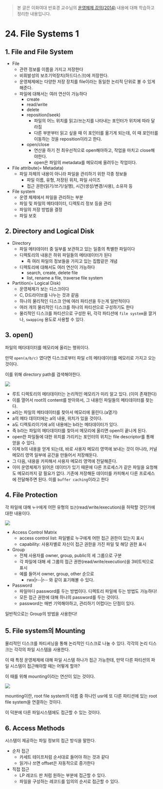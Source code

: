 > 본 글은 이화여대 반효경 교수님의 [운영체제 강의(2014)](http://www.kocw.net/home/search/kemView.do?kemId=1046323) 내용에 대해 학습하고 정리한 내용입니다.


# 24. File Systems 1

## 1. File and File System

- File
    - 관련 정보를 이름을 가지고 저장한다
    - 비휘발성의 보조기억장치(하드디스크)에 저장한다.
    - 운영체제에는 다양한 저장 장치를 file이라는 동일한 논리적 단위로 볼 수 있게 해준다. 
    - 파일에 대해서는 여러 연산이 가능하다
        - create
        - read/write
        - delete
        - reposition(lseek) 
            - 파일의 어느 위치를 읽고/쓰는지를 나타내는 포인터가 위치에 따라 달라짐
            - 다른 부분부터 읽고 싶을 때 이 포인터를 옮기게 되는데, 이 때 포인터를 이동하는 것을 reposition이라고 한다.
        - open/close
            - 연산을 하기 전 최우선적으로 open해야하고, 작업을 마치고 close해야한다. 
            - open은 파일의 metadata를 메모리에 올려두는 작업이다. 
- File attribute(= Metadata)
    - 파일 자체의 내용이 아니라 파일을 관리하기 위한 각종 정보들
        - 파일 이름, 유형, 저장된 위치, 파일 사이즈
        - 접근 권한(읽기/쓰기/실행), 시간(생성/변경/사용), 소유자 등
- File system
    - 운영 체제에서 파일을 관리하는 부분
    - 파일 및 파일의 메타데이터, 디렉토리 정보 등을 관리
    - 파일의 저장 방법을 결정
    - 파일 보호

## 2. Directory and Logical Disk

- Directory
    - 파일 메타데이터 중 일부를 보관하고 있는 일종의 특별한 파일이다
    - 디렉토리의 내용은 하위 파일들의 메타데이터가 된다
        - 즉 여러 파일의 정보들을 가지고 있는 집합같은 개념
    - 디렉토리에 대해서도 여러 연산이 가능하다
        - search, create, delete file
        - list, rename a file, traverse file system
- Partition(= Logical Disk)
    - 운영체제가 보는 디스크이다
    - C, D드라이브를 나누는 것과 같음 
    - 하나의 물리적인 디스크 안에 여러 파티션을 두는게 일반적이다
    - 여러 개의 물리적인 디스크를 하나의 파티션으로 구성하기도 한다
    - 물리적인 디스크를 파티션으로 구성한 뒤, 각각 파티션에 `file system`을 깔거나, `swapping` 용도로 사용할 수 있다.

## 3. open()

파일의 메타데이터를 메모리에 올리는 행위이다. 

만약 `open(a/b/c)` 였다면 디스크로부터 파일 c의 메타데이터를 메모리로 가지고 오는 것이다. 

이를 위해 directory path를 검색해야한다. 

![](https://i.imgur.com/KZpPB5u.png)


- 루트 디렉토리의 메타데이터는 논리적인 메모리가 미리 알고 있다. (이미 존재한다)
- 이를 열어서 root의 content를 받아와서, 그 내용인 파일들의 메타데이터를 찾는다. 
- a라는 파일의 메타데이터를 찾아서 메모리에 올린다.(a열기)
- a의 메타 데이터에는 a의 내용, 위치가 있을 것이다. 
- a도 디렉토리이기에 a의 내용에는 b라는 메타데이터가 있다.
- 즉 b라는 파일의 메타데이터를 찾아서 메모리에 올리면 open이 끝나게 된다. 
- open한 파일들에 대한 위치를 가리키는 포인터의 위치는 file descriptor를 통해 얻을 수 있다. 
- 이제 b의 내용을 얻게 되는데, 바로 사용자 메모리 영역에 보내는 것이 아니라, 커널 메모리 영역 일부에 공간을 만들어서 저장해둔다. 
- 그 다음, 내용을 카피해서 사용자 메모리 영역에 전달해준다. 
- 이미 운영체제가 읽어온 데이터가 있기 때문에 다른 프로세스가 같은 파일을 요청해도 메모리까지 갈 필요가 없다. 기존에 저장해둔 데이터를 카피해서 다른 프로세스에 전달해주면 된다. 이를 `buffer caching`이라고 한다


## 4. File Protection

각 파일에 대해 `누구`에게 어떤 유형의 `접근`(read/write/execution)을 허락할 것인가에 대한 내용이다. 

![](https://i.imgur.com/xmc7Cn3.png)

- Access Control Matrix    
    - access control list: 파일별로 누구에게 어떤 접근 권한이 있는지 표시
    - capability: 사용자별로 자신이 접근 권한을 가진 파일 및 해당 권한 표시
- Group
    - 전체 사용자를 owner, group, public의 세 그룹으로 구분
    - 각 파일에 대해 세 그룹의 접근 권한(read/write/execution)을 3비트씩으로 표시
    - 예를 들어서 owner, group, other 순으로 
        - rwx|r--|r-- 와 같이 표기해볼 수 있다. 
- Password 
    - 파일마다 password를 두는 방법이다. 디렉토리 파일에 두는 방법도 가능하다!
    - 모든 접근 권한에 대해 하나의 password를 두는 것이다.
    - password는 매번 기억해야하고, 관리하기 어렵다는 단점이 있다.

일반적으로는 Group의 방법을 사용한다!

## 5. File system의 Mounting

물리적인 디스크를 파티셔닝을 통해 논리적인 디스크로 나눌 수 있다. 각각의 논리 디스크는 각각의 파일 시스템을 사용한다.

이 때 특정 운영체제에 대해 파일 시스템 하나가 접근 가능한데, 만약 다른 파티션의 파일 시스템이 접근해야할 때는 어떻게 할까?

이 때를 위해 mounting이라는 연산이 있는 것이다. 

![](https://i.imgur.com/1KDDMFO.png)

mounting이란, root file system의 이름 중 하나인 usr에 또 다른 파티션에 있는 root file system을 연결하는 것이다. 

이 덕분에 다른 파일시스템에도 접근할 수 있는 것이다.

## 6. Access Methods

시스템이 제공하는 파일 정보의 접근 방식을 말한다. 

- 순차 접근
    - 카세트 테이프처럼 순서대로 들어야 하는 것과 같다
    - 읽거나 쓰면 offset은 자동적으로 증가한다
- 직접 접근
    - LP 레코드 판 처럼 원하는 부분에 접근할 수 있다.
    - 파일을 구성하는 레코드를 임의의 순서로 접근할 수 있다.
